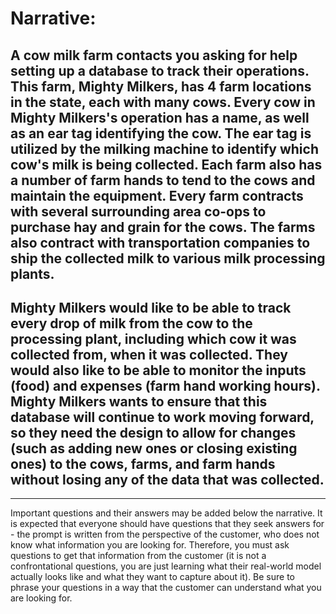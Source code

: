 # Narrative:

## A cow milk farm contacts you asking for help setting up a database to track their operations. This farm, Mighty Milkers, has 4 farm locations in the state, each with many cows. Every cow in Mighty Milkers's operation has a name, as well as an ear tag identifying the cow. The ear tag is utilized by the milking machine to identify which cow's milk is being collected. Each farm also has a number of farm hands to tend to the cows and maintain the equipment. Every farm contracts with several surrounding area co-ops to purchase hay and grain for the cows. The farms also contract with transportation companies to ship the collected milk to various milk processing plants.

## Mighty Milkers would like to be able to track every drop of milk from the cow to the processing plant, including which cow it was collected from, when it was collected. They would also like to be able to monitor the inputs (food) and expenses (farm hand working hours). Mighty Milkers wants to ensure that this database will continue to work moving forward, so they need the design to allow for changes (such as adding new ones or closing existing ones) to the cows, farms, and farm hands without losing any of the data that was collected. 

---------------------------------------------------------------------------------------------------------------------------------------------------------------------------------------------------------------

Important questions and their answers may be added below the narrative. It is expected that everyone should have questions that they seek answers for - the prompt is written from the perspective of the customer, who does not know what information you are looking for. Therefore, you must ask questions to get that information from the customer (it is not a confrontational questions, you are just learning what their real-world model actually looks like and what they want to capture about it). Be sure to phrase your questions in a way that the customer can understand what you are looking for.
